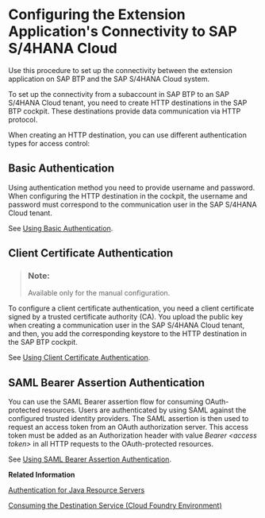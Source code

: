 <!-- loioef4b7caf3e95443a8f5bfb23c637f01a -->

# Configuring the Extension Application's Connectivity to SAP S/4HANA Cloud

Use this procedure to set up the connectivity between the extension application on SAP BTP and the SAP S/4HANA Cloud system.

To set up the connectivity from a subaccount in SAP BTP to an SAP S/4HANA Cloud tenant, you need to create HTTP destinations in the SAP BTP cockpit. These destinations provide data communication via HTTP protocol.

When creating an HTTP destination, you can use different authentication types for access control:



<a name="loioef4b7caf3e95443a8f5bfb23c637f01a__section_cqs_5tn_4cb"/>

## Basic Authentication

Using authentication method you need to provide username and password. When configuring the HTTP destination in the cockpit, the username and password must correspond to the communication user in the SAP S/4HANA Cloud tenant.

See [Using Basic Authentication](using-basic-authentication-c573baf.md#loioc573bafd1f2c4282b26966647e46f309).



<a name="loioef4b7caf3e95443a8f5bfb23c637f01a__section_ny4_5tn_4cb"/>

## Client Certificate Authentication

> ### Note:  
> Available only for the manual configuration.

To configure a client certificate authentication, you need a client certificate signed by a trusted certificate authority \(CA\). You upload the public key when creating a communication user in the SAP S/4HANA Cloud tenant, and then, you add the corresponding keystore to the HTTP destination in the SAP BTP cockpit.

See [Using Client Certificate Authentication](using-client-certificate-authentication-54d36ff.md#loio54d36ff122d64c59a10b803463d82f0b).



<a name="loioef4b7caf3e95443a8f5bfb23c637f01a__section_nsq_stn_4cb"/>

## SAML Bearer Assertion Authentication

You can use the SAML Bearer assertion flow for consuming OAuth-protected resources. Users are authenticated by using SAML against the configured trusted identity providers. The SAML assertion is then used to request an access token from an OAuth authorization server. This access token must be added as an Authorization header with value *Bearer <access token\>* in all HTTP requests to the OAuth-protected resources.

See [Using SAML Bearer Assertion Authentication](using-saml-bearer-assertion-authentication-f9d5adc.md#loiof9d5adca9e414d9b8c42513a8890d782).

**Related Information**  


[Authentication for Java Resource Servers](https://help.sap.com/viewer/65de2977205c403bbc107264b8eccf4b/Cloud/en-US/5af489d4cfd54b0790a02e9f1425d57d.html)

[Consuming the Destination Service \(Cloud Foundry Environment\)](https://help.sap.com/viewer/cca91383641e40ffbe03bdc78f00f681/Cloud/en-US/7e306250e08340f89d6c103e28840f30.html)

